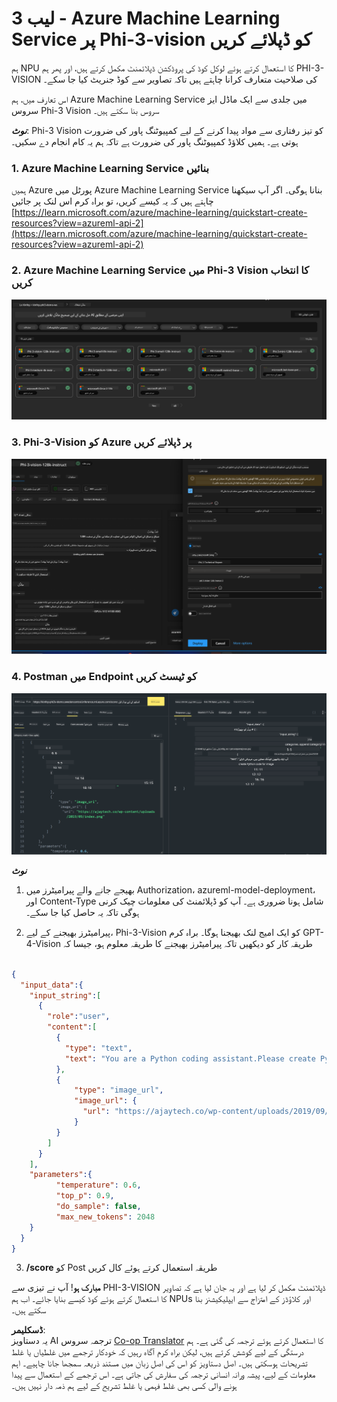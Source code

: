 <!--
CO_OP_TRANSLATOR_METADATA:
{
  "original_hash": "594a3b553655c2ebbc0efdeb0b5040c9",
  "translation_date": "2025-04-03T07:45:00+00:00",
  "source_file": "md\\02.Application\\02.Code\\Phi3\\VSCodeExt\\HOL\\AIPC\\03.DeployPhi3VisionOnAzure.md",
  "language_code": "ur"
}
-->
# **لیب 3 - Azure Machine Learning Service پر Phi-3-vision کو ڈپلائے کریں**

ہم NPU کا استعمال کرتے ہوئے لوکل کوڈ کی پروڈکشن ڈپلائمنٹ مکمل کرتے ہیں، اور پھر ہم PHI-3-VISION کی صلاحیت متعارف کرانا چاہتے ہیں تاکہ تصاویر سے کوڈ جنریٹ کیا جا سکے۔

اس تعارف میں، ہم Azure Machine Learning Service میں جلدی سے ایک ماڈل ایز سروس Phi-3 Vision سروس بنا سکتے ہیں۔

***نوٹ***: Phi-3 Vision کو تیز رفتاری سے مواد پیدا کرنے کے لیے کمپیوٹنگ پاور کی ضرورت ہوتی ہے۔ ہمیں کلاؤڈ کمپیوٹنگ پاور کی ضرورت ہے تاکہ ہم یہ کام انجام دے سکیں۔


### **1. Azure Machine Learning Service بنائیں**

ہمیں Azure پورٹل میں Azure Machine Learning Service بنانا ہوگی۔ اگر آپ سیکھنا چاہتے ہیں کہ یہ کیسے کریں، تو براہ کرم اس لنک پر جائیں [https://learn.microsoft.com/azure/machine-learning/quickstart-create-resources?view=azureml-api-2](https://learn.microsoft.com/azure/machine-learning/quickstart-create-resources?view=azureml-api-2)


### **2. Azure Machine Learning Service میں Phi-3 Vision کا انتخاب کریں**

![کیٹلاگ](../../../../../../../../../translated_images/vison_catalog.e04e9e5f2b6ff115fff30e793e54e617da07251c7b192e1a68e6b050917f45aa.ur.png)


### **3. Phi-3-Vision کو Azure پر ڈپلائے کریں**


![ڈپلائے](../../../../../../../../../translated_images/vision_deploy.c0582d08b5d49675c643f3bedc04ae106957304f3cd4702406fa08bea80ba213.ur.png)


### **4. Postman میں Endpoint کو ٹیسٹ کریں**


![ٹیسٹ](../../../../../../../../../translated_images/vision_test.fb4ff33607077153c7b5dcf37648dc5a9cb550824aeba89963e6b270314fc554.ur.png)


***نوٹ***

1. بھیجے جانے والے پیرامیٹرز میں Authorization، azureml-model-deployment، اور Content-Type شامل ہونا ضروری ہے۔ آپ کو ڈپلائمنٹ کی معلومات چیک کرنی ہوگی تاکہ یہ حاصل کیا جا سکے۔

2. پیرامیٹرز بھیجنے کے لیے، Phi-3-Vision کو ایک امیج لنک بھیجنا ہوگا۔ براہ کرم GPT-4-Vision طریقہ کار کو دیکھیں تاکہ پیرامیٹرز بھیجنے کا طریقہ معلوم ہو، جیسا کہ

```json

{
  "input_data":{
    "input_string":[
      {
        "role":"user",
        "content":[ 
          {
            "type": "text",
            "text": "You are a Python coding assistant.Please create Python code for image "
          },
          {
              "type": "image_url",
              "image_url": {
                "url": "https://ajaytech.co/wp-content/uploads/2019/09/index.png"
              }
          }
        ]
      }
    ],
    "parameters":{
          "temperature": 0.6,
          "top_p": 0.9,
          "do_sample": false,
          "max_new_tokens": 2048
    }
  }
}

```

3. **/score** کو Post طریقہ استعمال کرتے ہوئے کال کریں

**مبارک ہو**! آپ نے تیزی سے PHI-3-VISION ڈپلائمنٹ مکمل کر لیا ہے اور یہ جان لیا ہے کہ تصاویر کا استعمال کرتے ہوئے کوڈ کیسے بنایا جائے۔ اب ہم NPUs اور کلاؤڈز کے امتزاج سے ایپلیکیشنز بنا سکتے ہیں۔

**ڈسکلیمر**:  
یہ دستاویز AI ترجمہ سروس [Co-op Translator](https://github.com/Azure/co-op-translator) کا استعمال کرتے ہوئے ترجمہ کی گئی ہے۔ ہم درستگی کے لیے کوشش کرتے ہیں، لیکن براہ کرم آگاہ رہیں کہ خودکار ترجمے میں غلطیاں یا غلط تشریحات ہوسکتی ہیں۔ اصل دستاویز کو اس کی اصل زبان میں مستند ذریعہ سمجھا جانا چاہیے۔ اہم معلومات کے لیے، پیشہ ورانہ انسانی ترجمہ کی سفارش کی جاتی ہے۔ اس ترجمے کے استعمال سے پیدا ہونے والی کسی بھی غلط فہمی یا غلط تشریح کے لیے ہم ذمہ دار نہیں ہیں۔